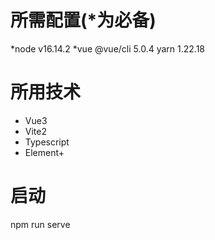 # 所需配置(*为必备)
*node v16.14.2
*vue @vue/cli 5.0.4
yarn 1.22.18
# 所用技术

- Vue3
- Vite2
- Typescript
- Element+

# 启动
npm run serve
```
